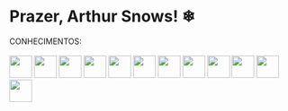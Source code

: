 # Prazer, Arthur Snows! ❄

CONHECIMENTOS:
<br><br>
<img src="https://cdn.jsdelivr.net/gh/devicons/devicon@latest/icons/c/c-original.svg" width= "40" height= "40" /> <!--C PURE -->
<img src="https://cdn.jsdelivr.net/gh/devicons/devicon@latest/icons/css3/css3-original.svg" width= "40" height= "40" /> <!--CSS3 -->
<img src="https://cdn.jsdelivr.net/gh/devicons/devicon@latest/icons/canva/canva-original.svg" width= "40" height= "40" /> <!--CANVA -->
<img src="https://cdn.jsdelivr.net/gh/devicons/devicon@latest/icons/gimp/gimp-original.svg" width= "40" height= "40" /> <!--GIMP -->
<img src="https://cdn.jsdelivr.net/gh/devicons/devicon@latest/icons/git/git-original.svg" width= "40" height= "40" /> <!--GIT -->
<img src="https://cdn.jsdelivr.net/gh/devicons/devicon@latest/icons/github/github-original.svg" width= "40" height= "40" /> <!--GITHUB -->
<img src="https://cdn.jsdelivr.net/gh/devicons/devicon@latest/icons/javascript/javascript-original.svg" width= "40" height= "40" /> <!--JAVASCRIPT -->
<img src="https://cdn.jsdelivr.net/gh/devicons/devicon@latest/icons/nodejs/nodejs-original.svg" width= "40" height= "40" /> <!--NODEJS -->
<img src="https://cdn.jsdelivr.net/gh/devicons/devicon@latest/icons/railway/railway-original.svg" width= "40" height= "40" /> <!--RAILWAY -->
<img src="https://cdn.jsdelivr.net/gh/devicons/devicon@latest/icons/redis/redis-original.svg" width= "40" height= "40" /> <!--REDIS -->
<img src="https://cdn.jsdelivr.net/gh/devicons/devicon@latest/icons/supabase/supabase-original.svg" width= "40" height= "40" /> <!--SUPABASE -->
<img src="https://cdn.jsdelivr.net/gh/devicons/devicon@latest/icons/vscode/vscode-original.svg" width= "40" height= "40" /> <!--VSCODE -->




<!--
**Tuzinho-cn/Tuzinho-cn** is a ✨ _special_ ✨ repository because its `README.md` (this file) appears on your GitHub profile.


Here are some ideas to get you started:

- 🔭 I’m currently working on ...
- 🌱 I’m currently learning ...
- 👯 I’m looking to collaborate on ...
- 🤔 I’m looking for help with ...
- 💬 Ask me about ...
- 📫 How to reach me: ...
- 😄 Pronouns: ...
- ⚡ Fun fact: ...
-->
